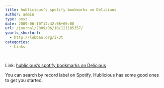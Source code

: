 ```yaml
---
title: hublicious’s spotify bookmarks on Delicious
author: admin
type: post
date: 2009-06-10T14:42:08+00:00
url: /journal/2009/06/10/121185357/
yourls_shorturl:
  - http://lobban.org/i/3t
categories:
  - Links

---
```

Link: [hublicious&#8217;s spotify bookmarks on Delicious][1]

You can search by record label on Spotify. Hublicious has some good ones to get you started.

 [1]: http://delicious.com/hublicious/spotify